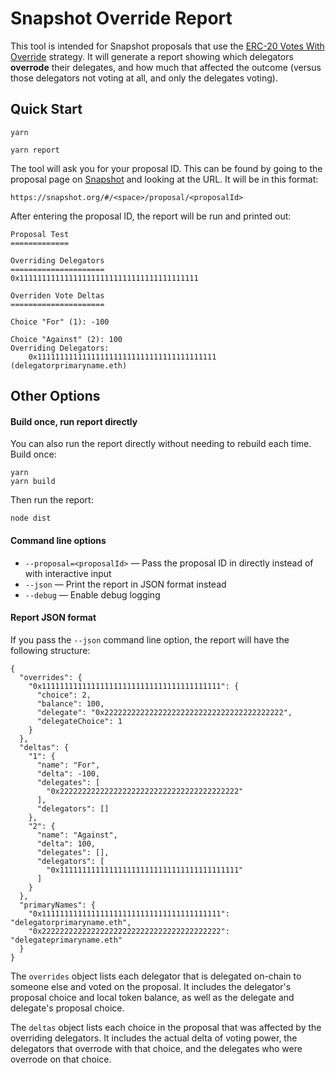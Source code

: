 # Snapshot Override Report

This tool is intended for Snapshot proposals that use the [ERC-20 Votes With Override](https://github.com/snapshot-labs/snapshot-strategies/tree/master/src/strategies/erc20-votes-with-override) strategy. It will generate a report showing which delegators **overrode** their delegates, and how much that affected the outcome (versus those delegators not voting at all, and only the delegates voting).

## Quick Start

```
yarn
```

```
yarn report
```

The tool will ask you for your proposal ID. This can be found by going to the proposal page on [Snapshot](https://snapshot.org/) and looking at the URL. It will be in this format:

```
https://snapshot.org/#/<space>/proposal/<proposalId>
```

After entering the proposal ID, the report will be run and printed out:

```
Proposal Test
=============

Overriding Delegators
=====================
0x1111111111111111111111111111111111111111

Overriden Vote Deltas
=====================

Choice "For" (1): -100

Choice "Against" (2): 100
Overriding Delegators:
    0x1111111111111111111111111111111111111111 (delegatorprimaryname.eth)
```

## Other Options

#### Build once, run report directly

You can also run the report directly without needing to rebuild each time.
Build once:

```
yarn
yarn build
```

Then run the report:

```
node dist
```

#### Command line options

- `--proposal=<proposalId>` — Pass the proposal ID in directly instead of with interactive input
- `--json` — Print the report in JSON format instead
- `--debug` — Enable debug logging

#### Report JSON format

If you pass the `--json` command line option, the report will have the following structure:

```
{
  "overrides": {
    "0x1111111111111111111111111111111111111111": {
      "choice": 2,
      "balance": 100,
      "delegate": "0x2222222222222222222222222222222222222222",
      "delegateChoice": 1
    }
  },
  "deltas": {
    "1": {
      "name": "For",
      "delta": -100,
      "delegates": [
        "0x2222222222222222222222222222222222222222"
      ],
      "delegators": []
    },
    "2": {
      "name": "Against",
      "delta": 100,
      "delegates": [],
      "delegators": [
        "0x1111111111111111111111111111111111111111"
      ]
    }
  },
  "primaryNames": {
    "0x1111111111111111111111111111111111111111": "delegatorprimaryname.eth",
    "0x2222222222222222222222222222222222222222": "delegateprimaryname.eth"
  }
}
```

The `overrides` object lists each delegator that is delegated on-chain to someone else and voted on the proposal. It includes the delegator's proposal choice and local token balance, as well as the delegate and delegate's proposal choice.

The `deltas` object lists each choice in the proposal that was affected by the overriding delegators. It includes the actual delta of voting power, the delegators that overrode with that choice, and the delegates who were overrode on that choice.
